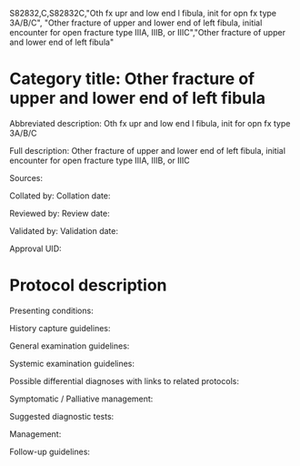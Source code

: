 S82832,C,S82832C,"Oth fx upr and low end l fibula, init for opn fx type 3A/B/C", "Other fracture of upper and lower end of left fibula, initial encounter for open fracture type IIIA, IIIB, or IIIC","Other fracture of upper and lower end of left fibula"
# Category title: Other fracture of upper and lower end of left fibula

Abbreviated description: Oth fx upr and low end l fibula, init for opn fx type 3A/B/C

Full description: Other fracture of upper and lower end of left fibula, initial encounter for open fracture type IIIA, IIIB, or IIIC

Sources:

Collated by:
Collation date:

Reviewed by:
Review date:

Validated by:
Validation date:

Approval UID:

# Protocol description

Presenting conditions:

History capture guidelines:

General examination guidelines:

Systemic examination guidelines:

Possible differential diagnoses with links to related protocols:

Symptomatic / Palliative management:

Suggested diagnostic tests:

Management:

Follow-up guidelines:

